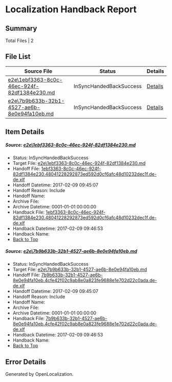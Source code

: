 # <a name='report-top'></a> Localization Handback Report

## Summary
 Total Files | 2

## File List
 Source File | Status | Details 
 ----------- | ------ | ------- 
 [e2e\1ebf3363-8c0c-46ec-924f-82df1384e230.md](https://github.com/OpenLocalizationTestOrg/ol-test0/blob/eb98226b0bb0f910dda1d453126582c6fff566b0/e2e/1ebf3363-8c0c-46ec-924f-82df1384e230.md) | InSyncHandedBackSuccess | [Details](#c5a8c5cf1a75faf3cd7e75a6e0c84957a575cd3c1)
 [e2e\7b9b633b-32b1-4527-ae6b-8e0e94fa10eb.md](https://github.com/OpenLocalizationTestOrg/ol-test0/blob/eb98226b0bb0f910dda1d453126582c6fff566b0/e2e/7b9b633b-32b1-4527-ae6b-8e0e94fa10eb.md) | InSyncHandedBackSuccess | [Details](#3c8f5a0e09cabfa26f8a912e6ef4dff39c5ee3692)

## Item Details
##### <a name='c5a8c5cf1a75faf3cd7e75a6e0c84957a575cd3c1'></a> Source: [e2e\1ebf3363-8c0c-46ec-924f-82df1384e230.md](https://github.com/OpenLocalizationTestOrg/ol-test0/blob/eb98226b0bb0f910dda1d453126582c6fff566b0/e2e/1ebf3363-8c0c-46ec-924f-82df1384e230.md)
* Status: InSyncHandedBackSuccess
* Target File: [e2e\1ebf3363-8c0c-46ec-924f-82df1384e230.md](https://github.com/OpenLocalizationTestOrg/ol-test0-dede/blob/f1046199d88eb45c9499654fab3445121f894b73/e2e/1ebf3363-8c0c-46ec-924f-82df1384e230.md)
* Handoff File: [1ebf3363-8c0c-46ec-924f-82df1384e230.48041228292873ed592d0cf6afc48d10232dec1f.de-de.xlf](https://github.com/OpenLocalizationTestOrg/ol-test0-handoff/blob/89522eeac8dd7e828364468f5a919633924b85f0/ol-handoff/OpenLocalizationTestOrg/ol-test0-dede/shujia/ht/1ebf3363-8c0c-46ec-924f-82df1384e230.48041228292873ed592d0cf6afc48d10232dec1f.de-de.xlf)
* Handoff Datetime: 2017-02-09 09:45:07
* Handoff Reason: Include
* Handoff Name: 
* Archive File: 
* Archive Datetime: 0001-01-01 00:00:00
* Handback File: [1ebf3363-8c0c-46ec-924f-82df1384e230.48041228292873ed592d0cf6afc48d10232dec1f.de-de.xlf](https://github.com/OpenLocalizationTestOrg/ol-test0-handback/blob/4c3d21d6b14383ff3c4124bde1e6a0106577a62b/ol-handback/OpenLocalizationTestOrg/ol-test0-dede/shujia/ht/1ebf3363-8c0c-46ec-924f-82df1384e230.48041228292873ed592d0cf6afc48d10232dec1f.de-de.xlf)
* Handback Datetime: 2017-02-09 09:46:53
* Handback Name: 
* [Back to Top](#report-top)

##### <a name='3c8f5a0e09cabfa26f8a912e6ef4dff39c5ee3692'></a> Source: [e2e\7b9b633b-32b1-4527-ae6b-8e0e94fa10eb.md](https://github.com/OpenLocalizationTestOrg/ol-test0/blob/eb98226b0bb0f910dda1d453126582c6fff566b0/e2e/7b9b633b-32b1-4527-ae6b-8e0e94fa10eb.md)
* Status: InSyncHandedBackSuccess
* Target File: [e2e\7b9b633b-32b1-4527-ae6b-8e0e94fa10eb.md](https://github.com/OpenLocalizationTestOrg/ol-test0-dede/blob/f1046199d88eb45c9499654fab3445121f894b73/e2e/7b9b633b-32b1-4527-ae6b-8e0e94fa10eb.md)
* Handoff File: [7b9b633b-32b1-4527-ae6b-8e0e94fa10eb.4cfe42f02c9ab8e0a823fe9688e1e702d22c0ada.de-de.xlf](https://github.com/OpenLocalizationTestOrg/ol-test0-handoff/blob/89522eeac8dd7e828364468f5a919633924b85f0/ol-handoff/OpenLocalizationTestOrg/ol-test0-dede/shujia/ht/7b9b633b-32b1-4527-ae6b-8e0e94fa10eb.4cfe42f02c9ab8e0a823fe9688e1e702d22c0ada.de-de.xlf)
* Handoff Datetime: 2017-02-09 09:45:07
* Handoff Reason: Include
* Handoff Name: 
* Archive File: 
* Archive Datetime: 0001-01-01 00:00:00
* Handback File: [7b9b633b-32b1-4527-ae6b-8e0e94fa10eb.4cfe42f02c9ab8e0a823fe9688e1e702d22c0ada.de-de.xlf](https://github.com/OpenLocalizationTestOrg/ol-test0-handback/blob/4c3d21d6b14383ff3c4124bde1e6a0106577a62b/ol-handback/OpenLocalizationTestOrg/ol-test0-dede/shujia/ht/7b9b633b-32b1-4527-ae6b-8e0e94fa10eb.4cfe42f02c9ab8e0a823fe9688e1e702d22c0ada.de-de.xlf)
* Handback Datetime: 2017-02-09 09:46:53
* Handback Name: 
* [Back to Top](#report-top)


## Error Details

Generated by OpenLocalization.
